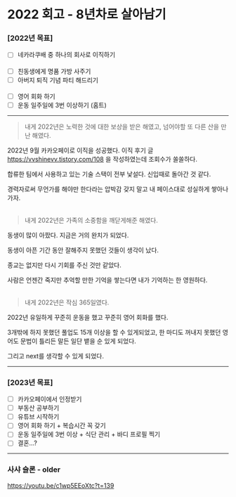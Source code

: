 # 2022 회고 - 8년차로 살아남기

### [2022년 목표]
 - [ ] 네카라쿠배 중 하나의 회사로 이직하기<br/><br/>
 - [ ] 친동생에게 명품 가방 사주기
 - [ ] 아버지 퇴직 기념 파티 해드리기<br/><br/>
 - [ ] 영어 회화 하기
 - [ ] 운동 일주일에 3번 이상하기 (홈트)

---
> 내게 2022년은 노력한 것에 대한 보상을 받은 해였고, 넘어야할 또 다른 산을 만난 해였다.

2022년 9월 카카오페이로 이직을 성공했다. 이직 후기 글 https://vvshinevv.tistory.com/108  을 작성하였는데 조회수가 쏠쏠하다.

합류한 팀에서 사용하고 있는 기술 스택이 전부 낯설다. 신입때로 돌아간 것 같다.

경력자로써 무언가를 해야만 한다라는 압박감 갖지 말고 내 페이스대로 성실하게 쌓아나가자.
<br/>
<br/>

> 내게 2022년은 가족의 소중함을 깨닫게해준 해였다.

동생이 많이 아팠다. 지금은 거의 완치가 되었다.

동생이 아픈 기간 동안 잘해주지 못했던 것들이 생각이 났다.

종교는 없지만 다시 기회를 주신 것만 같았다.

사람은 언젠간 죽지만 추억할 만한 기억을 쌓는다면 내가 기억하는 한 영원하다.
<br/>
<br/>

> 내게 2022년은 작심 365일였다.

2022년 유일하게 꾸준히 운동을 했고 꾸준히 영어 회화를 했다.

3개밖에 하지 못했던 풀업도 15개 이상을 할 수 있게되었고, 한 마디도 꺼내지 못했던 영어도 문법이 틀리든 말든 일단 뱉을 순 있게 되었다.

그리고 next를 생각할 수 있게 되었다.

---
### [2023년 목표]
 - [ ] 카카오페이에서 인정받기 
 - [ ] 부동산 공부하기
 - [ ] 유튜브 시작하기
 - [ ] 영어 회화 하기 + 복습시간 꼭 갖기
 - [ ] 운동 일주일에 3번 이상 + 식단 관리 + 바디 프로필 찍기
 - [ ] 결혼...? 

---

### 사샤 슬론 - older
https://youtu.be/c1wp5EEoXtc?t=139